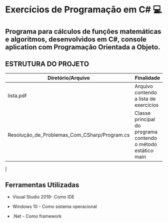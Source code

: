 
  
# Exercícios de Programação em C# 💻 

## Programa para cálculos de funções matemáticas e algoritmos, desenvolvidos em C#, console aplication com Programação Orientada a Objeto.

## ESTRUTURA DO PROJETO 

| Diretório/Arquivo                    	| Finalidade       	                                                                                        | 
|------------------------------	|---------------------------------------------------------------------------------------------------------- |
| lista.pdf	| Arquivo contendo a lista de exercícios   | 
| Resolução_de_Problemas_Com_CSharp/Program.cs| Classe principal do programa contendo o método estático main 	
|          	


## Ferramentas Utilizadas

* Visual Studio 2019- Como IDE

* Windows 10 - Como sistema operacional

* .Net - Como framework
